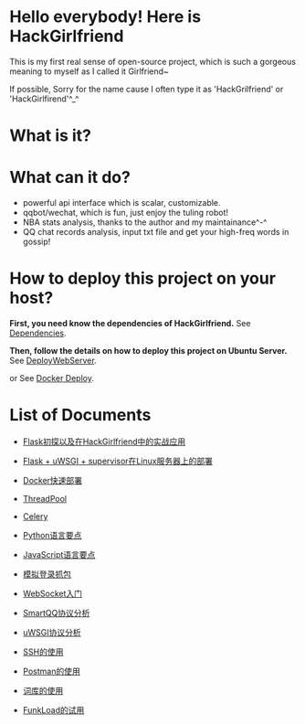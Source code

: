 # Hello everybody! Here is HackGirlfriend
This is my first real sense of open-source project, which is such a gorgeous meaning to myself as I called it Girlfriend~

If possible, Sorry for the name cause I often type it as 'HackGrilfriend' or 'HackGirlfirend'^_^
# What is it?

# What can it do?
* powerful api interface which is scalar, customizable.
* qqbot/wechat, which is fun, just enjoy the tuling robot!
* NBA stats analysis, thanks to the author and my maintainance^-^
* QQ chat records analysis, input txt file and get your high-freq words in gossip!

# How to deploy this project on your host?
**First, you need know the dependencies of HackGirlfriend.**
See [Dependencies](https://cannot.cc/HackGirlfriend/Dependencies).

**Then, follow the details on how to deploy this project on Ubuntu Server.**
See [DeployWebServer](https://github.com/Danceiny/HackGirlfriend/DeployWebServer).
 
 or See [Docker Deploy](http://cannot.cc/HackGirlfriend/Docker).

# List of Documents
- [Flask初探以及在HackGirlfriend中的实战应用](http://cannot.cc/HackGirlfriend/Flask)
- [Flask + uWSGI + supervisor在Linux服务器上的部署](http://cannot.cc/HackGirlfriend/DeployWebServer)

- [Docker快速部署](http://cannot.cc/HackGirlfriend/Docker)
- [ThreadPool](http://cannot.cc/HackGirlfriend/ThreadPool)
- [Celery](http://cannot.cc/HackGirlfriend/Celery)

- [Python语言要点](http://cannot.cc/HackGirlfriend/Python)
- [JavaScript语言要点](http://cannot.cc/HackGirlfriend/Python)


- [模拟登录抓包](http://cannot.cc/HackGirlfriend/模拟登录抓包)
- [WebSocket入门](http://cannot.cc/HackGirlfriend/WebSocket)
- [SmartQQ协议分析](http://cannot.cc/HackGirlfriend/SmartQQ)
- [uWSGI协议分析](http://cannot.cc/HackGirlfriend/uWSGI)

- [SSH的使用](http://cannot.cc/HackGirlfriend/SSH)
- [Postman的使用](http://cannot.cc/HackGirlfriend/Postman)
- [词库的使用](http://cannot.cc/HackGirlfriend/词库)
- [FunkLoad的试用](http://cannot.cc/HackGirlfriend/FunkLoad)
